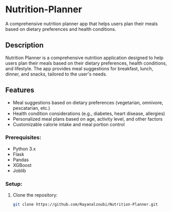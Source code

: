 # Nutrition-Planner
A comprehensive nutrition planner app that helps users plan their meals based on dietary preferences and health conditions.

## Description
Nutrition Planner is a comprehensive nutrition application designed to help users plan their meals based on their dietary preferences, health conditions, and lifestyle. The app provides meal suggestions for breakfast, lunch, dinner, and snacks, tailored to the user's needs.

## Features
- Meal suggestions based on dietary preferences (vegetarian, omnivore, pescatarian, etc.)
- Health condition considerations (e.g., diabetes, heart disease, allergies)
- Personalized meal plans based on age, activity level, and other factors
- Customizable calorie intake and meal portion control

### Prerequisites:
- Python 3.x
- Flask
- Pandas
- XGBoost
- Joblib

### Setup:
1. Clone the repository:
   ```bash
   git clone https://github.com/Rayanalzoubi/Nutrition-Planner.git
